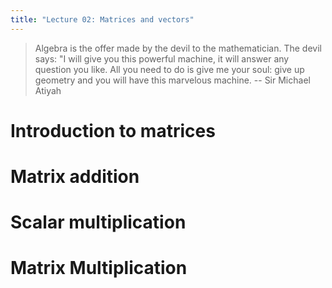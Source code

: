 ```yaml
---
title: "Lecture 02: Matrices and vectors"
---
```


> Algebra is the offer made by the devil to the mathematician. The devil says: "I will give you this powerful machine, it will answer any question you like. All you need to do is give me your soul: give up geometry and you will have this marvelous machine. -- Sir Michael Atiyah

# Introduction to matrices
# Matrix addition
# Scalar multiplication
# Matrix Multiplication
